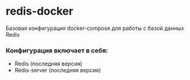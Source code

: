 # redis-docker

Базовая конфигурация docker-compose для работы с базой данных Redis

### Конфигурация включает в себя:
* Redis (последняя версия)
* Redis-server (последняя версия)